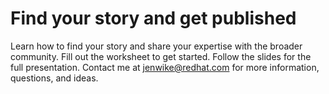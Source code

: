 # Find your story and get published
Learn how to find your story and share your expertise with the broader community.
Fill out the worksheet to get started.
Follow the slides for the full presentation.
Contact me at jenwike@redhat.com for more information, questions, and ideas.
